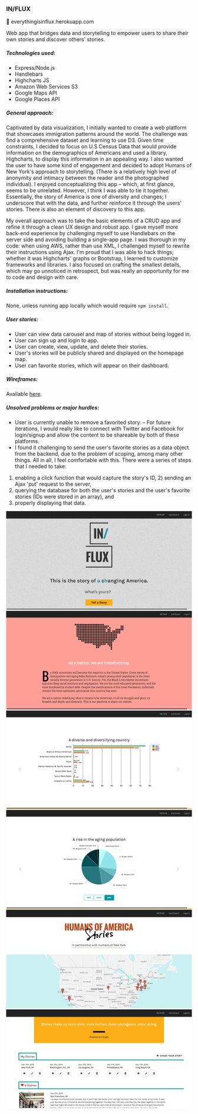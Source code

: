 ### IN/FLUX

:rocket: everythingisinflux.herokuapp.com

Web app that bridges data and storytelling to empower users to share their own stories and discover others' stories. 

##### Technologies used:
- Express/Node.js
- Handlebars
- Highcharts JS
- Amazon Web Services S3
- Google Maps API
- Google Places API

##### General approach:
Captivated by data visualization, I initially wanted to create a web platform that showcases immigration patterns around the world.
The challenge was find a comprehensive dataset and learning to use D3. Given time constraints, I decided to focus on U.S Census Data
that would provide information on the demographics of Americans and used a library, Highcharts, to display this information in
an appealing way. I also wanted the user to have some kind of engagement and decided to adopt Humans of New York's approach to storytelling. 
(There is a relatively high level of anonymity and intimacy between the reader and the photographed individual). I enjoyed
conceptualizing this app – which, at first glance, seems to be unrelated. However, I think I was able to tie it together. 
Essentially, the story of America is one of diversity and changes; I underscore that with the data, and further reinforce it
through the users' stories. There is also an element of discovery to this app.

My overall approach was to take the basic elements of a CRUD app and refine it through a clean UX design and robust app. 
I gave myself more back-end experience by challenging myself to use Handlebars on the server side and avoiding building a 
single-app page. I was thorough in my code: when using AWS, rather than use XML, I challenged myself to rewrite their 
instructions using Ajax. I'm proud that I was able to hack things; whether it was Highcharts' graphs or Bootstrap, I learned
to customize frameworks and libraries. I also focused on crafting the smallest details, which may go unnoticed in retrospect,
but was really an opportunity for me to code and design with care.

##### Installation instructions:
None, unless running app locally which would require `npm install`.

##### User stories:
- User can view data carousel and map of stories without being logged in.
- User can sign up and login to app.
- User can create, view, update, and delete their stories.
- User's stories will be publicly shared and displayed on the homepage map.
- User can favorite stories, which will appear on their dashboard.

##### Wireframes:
Available [here](https://moqups.com/tran.malina@gmail.com/jDNTirJl/).

##### Unsolved problems or major hurdles:
- User is currently unable to remove a favorited story.
– For future iterations, I would really like to connect with Twitter and Facebook for login/signup and allow the content to 
be shareable by both of these platforms. 
- I found it challenging to send the user's favorite stories as a data object from the backend, due to the problem of scoping, 
among many other things. All in all, I feel comfortable with this. There were a series of steps that I needed to take: 
1) enabling a click function that would capture the story's ID, 2) sending an Ajax 'put' request to the server, 
3) querying the database for both the user's stories and the user's favorite stories (IDs were stored in an array), and 
4) properly displaying that data.

![Screenshot1](/screenshots/influx1.png?raw=true)
![Screenshot2](/screenshots/influx2.png?raw=true)
![Screenshot3](/screenshots/influx3.png?raw=true)
![Screenshot4](/screenshots/influx4.png?raw=true)
![Screenshot5](/screenshots/influx5.png?raw=true)
![Screenshot6](/screenshots/influx6.png?raw=true)
